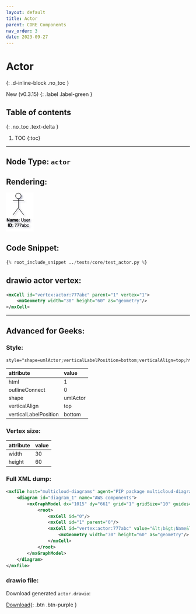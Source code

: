 ```yaml
---
layout: default
title: Actor
parent: CORE Components
nav_order: 3
date: 2023-09-27
---
```


# Actor
{: .d-inline-block .no_toc }

New (v0.3.15)
{: .label .label-green }

## Table of contents
{: .no_toc .text-delta }

1. TOC
{:toc}

---


## Node Type: ``actor``

## Rendering:

![lambda](output/jpg/actor.jpg)

## Code Snippet:

```python
{% root_include_snippet ../tests/core/test_actor.py %}
```

## drawio actor vertex:

```xml
<mxCell id="vertex:actor:777abc" parent="1" vertex="1">
    <mxGeometry width="30" height="60" as="geometry"/>
</mxCell>
```
---

## Advanced for Geeks:

### Style:
```html
style="shape=umlActor;verticalLabelPosition=bottom;verticalAlign=top;html=1;outlineConnect=0;"
```

| attribute | value |
|:----------|:------|
|html| 1 |
|outlineConnect| 0 |
|shape| umlActor |
|verticalAlign| top |
|verticalLabelPosition| bottom |

### Vertex size:

| attribute | value |
|:---------|:-----------|
| width    | 30  |
| height   |60|

### Full XML dump:
```xml
<mxfile host="multicloud-diagrams" agent="PIP package multicloud-diagrams. Generate resources in draw.io compatible format for Cloud infrastructure. Copyrights @ Roman Tsypuk 2023. MIT license." type="MultiCloud">
    <diagram id="diagram_1" name="AWS components">
        <mxGraphModel dx="1015" dy="661" grid="1" gridSize="10" guides="1" tooltips="1" connect="1" arrows="1" fold="1" page="1" pageScale="1" pageWidth="850" pageHeight="1100" math="0" shadow="1">
            <root>
                <mxCell id="0"/>
                <mxCell id="1" parent="0"/>
                <mxCell id="vertex:actor:777abc" value="&lt;b&gt;Name&lt;/b&gt;: User&lt;BR&gt;&lt;b&gt;ID&lt;/b&gt;: 777abc" style="shape=umlActor;verticalLabelPosition=bottom;verticalAlign=top;html=1;outlineConnect=0;" parent="1" vertex="1">
                    <mxGeometry width="30" height="60" as="geometry"/>
                </mxCell>
            </root>
        </mxGraphModel>
    </diagram>
</mxfile>
```

### drawio file:

Download generated ``actor.drawio``:

[Download](output/drawio/actor.drawio){: .btn .btn-purple }